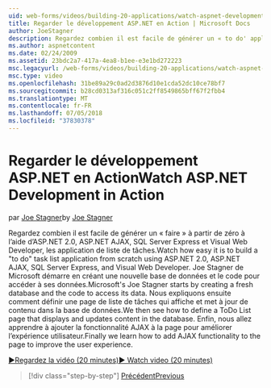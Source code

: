 ```yaml
---
uid: web-forms/videos/building-20-applications/watch-aspnet-development-in-action
title: Regarder le développement ASP.NET en Action | Microsoft Docs
author: JoeStagner
description: Regardez combien il est facile de générer un « to do' application de liste à partir de zéro à l’aide d’ASP.NET 2.0, ASP.NET AJAX, SQL Server Express et Visual Web Developer de tâches. MIC...
ms.author: aspnetcontent
ms.date: 02/24/2009
ms.assetid: 23bdc2a7-417a-4ea8-b1ee-e3e1bd272223
msc.legacyurl: /web-forms/videos/building-20-applications/watch-aspnet-development-in-action
msc.type: video
ms.openlocfilehash: 31be89a29c0ad2d3876d10e1cda52dc10ce78bf7
ms.sourcegitcommit: b28cd0313af316c051c2ff8549865bff67f2fbb4
ms.translationtype: MT
ms.contentlocale: fr-FR
ms.lasthandoff: 07/05/2018
ms.locfileid: "37830378"
---
```

<a name="watch-aspnet-development-in-action"></a><span data-ttu-id="986a9-104">Regarder le développement ASP.NET en Action</span><span class="sxs-lookup"><span data-stu-id="986a9-104">Watch ASP.NET Development in Action</span></span>
====================
<span data-ttu-id="986a9-105">par [Joe Stagner](https://github.com/JoeStagner)</span><span class="sxs-lookup"><span data-stu-id="986a9-105">by [Joe Stagner](https://github.com/JoeStagner)</span></span>

<span data-ttu-id="986a9-106">Regardez combien il est facile de générer un « faire » à partir de zéro à l’aide d’ASP.NET 2.0, ASP.NET AJAX, SQL Server Express et Visual Web Developer, les application de liste de tâches.</span><span class="sxs-lookup"><span data-stu-id="986a9-106">Watch how easy it is to build a "to do" task list application from scratch using ASP.NET 2.0, ASP.NET AJAX, SQL Server Express, and Visual Web Developer.</span></span> <span data-ttu-id="986a9-107">Joe Stagner de Microsoft démarre en créant une nouvelle base de données et le code pour accéder à ses données.</span><span class="sxs-lookup"><span data-stu-id="986a9-107">Microsoft's Joe Stagner starts by creating a fresh database and the code to access its data.</span></span> <span data-ttu-id="986a9-108">Nous expliquons ensuite comment définir une page de liste de tâches qui affiche et met à jour de contenu dans la base de données.</span><span class="sxs-lookup"><span data-stu-id="986a9-108">We then see how to define a ToDo List page that displays and updates content in the database.</span></span> <span data-ttu-id="986a9-109">Enfin, nous allez apprendre à ajouter la fonctionnalité AJAX à la page pour améliorer l’expérience utilisateur.</span><span class="sxs-lookup"><span data-stu-id="986a9-109">Finally we learn how to add AJAX functionality to the page to improve the user experience.</span></span>

[<span data-ttu-id="986a9-110">&#9654;Regardez la vidéo (20 minutes)</span><span class="sxs-lookup"><span data-stu-id="986a9-110">&#9654; Watch video (20 minutes)</span></span>](https://channel9.msdn.com/Blogs/ASP-NET-Site-Videos/watch-aspnet-development-in-action)

> [!div class="step-by-step"]
> [<span data-ttu-id="986a9-111">Précédent</span><span class="sxs-lookup"><span data-stu-id="986a9-111">Previous</span></span>](lesson-8-working-with-the-gridview-and-formview.md)
